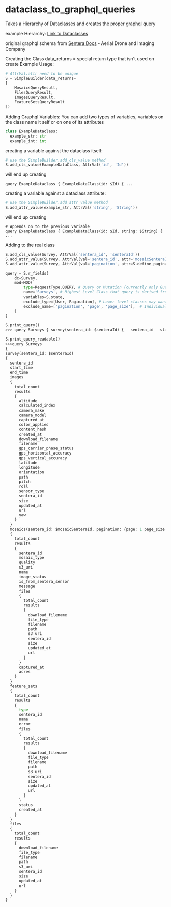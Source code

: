 # dataclass_to_graphql_queries
Takes a Hierarchy of Dataclasses and creates the proper graphql query

example Hierarchy:
[Link to Dataclasses](https://github.com/2percentmilk/dataclass_to_graphql_queries/blob/main/dataclass.py)

original graphql schema from [Sentera Docs](https://api.sentera.com/api/docs) - Aerial Drone and Imaging Company

Creating the Class
data_returns = special return type that isn't used on create
Example Usage:
```python
# AttrVal.attr need to be unique
S = SimpleBuilder(data_returns=
[
    MosaicsQueryResult,
    FilesQueryResult,
    ImagesQueryResult,
    FeatureSetsQueryResult
])
```

Adding Graphql Variables:
You can add two types of variables, variables on the class name it self or on one of its attributes
```python
class ExampleDataclass:
  example_str: str
  example_int: int
```
creating a variable against the dataclass itself:
```python
# use the SimpleBuilder.add_cls_value method
S.add_cls_value(ExampleDataClass, AttrVal('id', 'Id'))
```
will end up creating
```text
query ExampleDataclass { ExampleDataClass(id: $Id) { ...
```

creating a variable against a dataclass attribute:
```python
# use the SimpleBuilder.add_attr_value method
S.add_attr_value(example_str, AttrVal('string', 'String'))
```
will end up creating
```text
# Appends on to the previous variable
query ExampleDataclass { ExampleDataClass(id: $Id, string: $String) { ...
```


Adding to the real class
```python
S.add_cls_value(Survey, AttrVal('sentera_id', 'senteraId'))
S.add_attr_value(Survey, AttrVal(val='sentera_id', attr='mosaicSenteraId', col='mosaics'))
S.add_attr_value(Survey, AttrVal(val='pagination', attr=S.define_pagination(1, 10), col='mosaics'))
```
```python
query = S.r_fields(
    dc=Survey,
    mod=MOD(
        type=RequestType.QUERY, # Query or Mutation (currently only Query is available)
        name='Surveys', # Highest Level Class that query is derived from
        variables=S.state,
        exclude_type=[User, Pagination], # Lower level classes may want to be excluded, exclude here, This value will not be added to the query
        exclude_name=['pagination', 'page', 'page_size'],  # Individual attributes of classes may not want to be returned
    )
)
```

```python
S.print_query()
>>> query Surveys { survey(sentera_id: $senteraId) {   sentera_id   start_time   end_time   images   {     total_count     results     {       altitude       calculated_index       camera_make       camera_model       captured_at       color_applied       content_hash       created_at       download_filename       filename       gps_carrier_phase_status       gps_horizontal_accuracy       gps_vertical_accuracy       latitude       longitude       orientation       path       pitch       roll       sensor_type       sentera_id       size       updated_at       url       yaw     }   }   mosaics(sentera_id: $mosaicSenteraId, pagination: {page: 1 page_size: 10})   {     total_count     results     {       sentera_id       mosaic_type       quality       s3_uri       name       image_status       is_from_sentera_sensor       message       files       {         total_count         results         {           download_filename           file_type           filename           path           s3_uri           sentera_id           size           updated_at           url         }       }       captured_at       acres     }   }   feature_sets   {     total_count     results     {       type       sentera_id       name       error       files       {         total_count         results         {           download_filename           file_type           filename           path           s3_uri           sentera_id           size           updated_at           url         }       }       status       created_at     }   }   files   {     total_count     results     {       download_filename       file_type       filename       path       s3_uri       sentera_id       size       updated_at       url     }   } }
```

```python
S.print_query_readable()
>>>query Surveys
{
survey(sentera_id: $senteraId)
{
  sentera_id
  start_time
  end_time
  images
  {
    total_count
    results
    {
      altitude
      calculated_index
      camera_make
      camera_model
      captured_at
      color_applied
      content_hash
      created_at
      download_filename
      filename
      gps_carrier_phase_status
      gps_horizontal_accuracy
      gps_vertical_accuracy
      latitude
      longitude
      orientation
      path
      pitch
      roll
      sensor_type
      sentera_id
      size
      updated_at
      url
      yaw
    }
  }
  mosaics(sentera_id: $mosaicSenteraId, pagination: {page: 1 page_size: 10})
  {
    total_count
    results
    {
      sentera_id
      mosaic_type
      quality
      s3_uri
      name
      image_status
      is_from_sentera_sensor
      message
      files
      {
        total_count
        results
        {
          download_filename
          file_type
          filename
          path
          s3_uri
          sentera_id
          size
          updated_at
          url
        }
      }
      captured_at
      acres
    }
  }
  feature_sets
  {
    total_count
    results
    {
      type
      sentera_id
      name
      error
      files
      {
        total_count
        results
        {
          download_filename
          file_type
          filename
          path
          s3_uri
          sentera_id
          size
          updated_at
          url
        }
      }
      status
      created_at
    }
  }
  files
  {
    total_count
    results
    {
      download_filename
      file_type
      filename
      path
      s3_uri
      sentera_id
      size
      updated_at
      url
    }
  }
}
```
